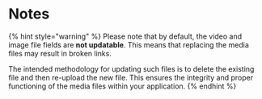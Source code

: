 # Notes

{% hint style="warning" %}
Please note that by default, the video and image file fields are **not updatable**. This means that replacing the media files may result in broken links.

The intended methodology for updating such files is to delete the existing file and then re-upload the new file. This ensures the integrity and proper functioning of the media files within your application.
{% endhint %}

